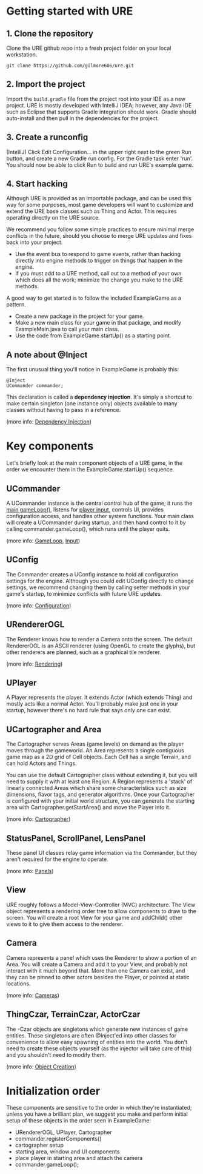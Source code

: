 # Getting started with URE

## 1. Clone the repository

Clone the URE github repo into a fresh project folder on your local workstation.

```
git clone https://github.com/gilmore606/ure.git
```

## 2. Import the project

Import the ``build.gradle`` file from the project root into your IDE as a new project.  URE is mostly developed with IntelliJ IDEA;
however, any Java IDE such as Eclipse that supports Gradle integration should work.  Gradle should auto-install and then pull in the
dependencies for the project.

## 3. Create a runconfig

(IntelliJ) Click Edit Configuration... in the upper right next to the green Run button, and create a new Gradle run config.
For the Gradle task enter 'run'.  You should now be able to click Run to build and run URE's example game.

## 4. Start hacking

Although URE is provided as an importable package, and can be used this way for some purposes, most game developers will want to
customize and extend the URE base classes such as Thing and Actor.  This requires operating directly on the URE source.

We recommend you follow some simple practices to ensure minimal merge conflicts in the future, should you choose to merge URE
updates and fixes back into your project.

- Use the event bus to respond to game events, rather than hacking directly into engine methods to trigger on things that happen in the engine.
- If you must add to a URE method, call out to a method of your own which does all the work; minimize the change you make to the URE methods.

A good way to get started is to follow the included ExampleGame as a pattern.  
- Create a new package in the project for your game.  
- Make a new main class for your game in that package, and modify ExampleMain.java to call your main class.  
- Use the code from ExampleGame.startUp() as a starting point.


## A note about @Inject

The first unusual thing you'll notice in ExampleGame is probably this:
```
@Inject
UCommander commander;
```
This declaration is called a **dependency injection**.  It's simply a shortcut to make certain singleton (one instance only) objects available to many classes without having to pass in a reference.

(more info: [Dependency Injection](doc/Injection.md))


# Key components

Let's briefly look at the main component objects of a URE game, in the order we encounter them in the ExampleGame.startUp() sequence.

## UCommander

A UCommander instance is the central control hub of the game; it runs the [main gameLoop()](doc/GameLoop.md), listens for [player input](doc/Input.md), controls
UI, provides configuration access, and handles other system functions.  Your main class will create a UCommander during startup, and then hand control to it by calling commander.gameLoop(), which runs until the player quits.

(more info: [GameLoop](doc/GameLoop.md), [Input](doc/Input.md))

## UConfig

The Commander creates a UConfig instance to hold all configuration settings for the engine.  Although you could edit UConfig directly to change settings, we recommend changing them by calling setter methods in your game's startup, to minimize conflicts with future URE updates.

(more info: [Configuration](doc/Configuration.md))

## URendererOGL

The Renderer knows how to render a Camera onto the screen.  The default RendererOGL is an ASCII renderer (using OpenGL to create the glyphs), but other renderers are planned, such as a graphical tile renderer.

(more info: [Rendering](doc/Rendering.md))

## UPlayer

A Player represents the player.  It extends Actor (which extends Thing) and mostly acts like a normal Actor.  You'll probably make just one in your startup, however there's no hard rule that says only one can exist.

## UCartographer and Area

The Cartographer serves Areas (game levels) on demand as the player moves through the gameworld.  An Area represents a single contiguous game map as a 2D grid of Cell objects.  Each Cell has a single Terrain, and can hold Actors and Things.

You can use the default
Cartographer class without extending it, but you will need to supply it with at least one Region.  A Region represents a
'stack' of linearly connected Areas which share some characteristics such as size dimensions, flavor tags, and generator
algorithms.  Once your Cartographer is configured with your initial world structure, you can generate the starting area with
Cartographer.getStartArea() and move the Player into it.

(more info: [Cartographer](doc/Cartographer.md))

## StatusPanel, ScrollPanel, LensPanel

These panel UI classes relay game information via the Commander, but they aren't required for the engine to operate.

(more info: [Panels](doc/Panels.md))

## View

URE roughly follows a Model-View-Controller (MVC) architecture.  The View object represents a rendering order tree to allow
components to draw to the screen.  You will create a root View for your game and addChild() other views to it to give them
access to the renderer.

## Camera

Camera represents a panel which uses the Renderer to show a portion of an Area.  You will create a Camera and add it to your
View, and probably not interact with it much beyond that.  More than one Camera can exist, and they can be pinned to other
actors besides the Player, or pointed at static locations.

(more info: [Cameras](doc/Cameras.md))

## ThingCzar, TerrainCzar, ActorCzar

The -Czar objects are singletons which generate new instances of game entities.  These singletons are often @Inject'ed into other classes for convenience to allow easy spawning of entities into the world.  You don't need to create these objects yourself (as the injector will take care of this) and you shouldn't need to modify them.  

(more info: [Object Creation](doc/ObjectCreation.md))



# Initialization order

These components are sensitive to the order in which they're instantiated; unless you have a brilliant plan, we suggest you make 
and perform initial setup of these objects in the order seen in ExampleGame:

- URendererOGL, UPlayer, Cartographer
- commander.registerComponents()
- cartographer setup
- starting area, window and UI components
- place player in starting area and attach the camera
- commander.gameLoop();


